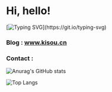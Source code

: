 # Hi, hello!<br>
[![Typing SVG](https://readme-typing-svg.demolab.com/?lines=A+of+designer+learning+to+program!;某个正在学习编程的设计师!)](https://git.io/typing-svg)
### Blog : www.kisou.cn
### Contact : 
![Anurag's GitHub stats](https://github-readme-stats.vercel.app/api?username=kisou233&show_icons=true)

![Top Langs](https://github-readme-stats.vercel.app/api/top-langs/?username=anuraghazra&layout=compact)

